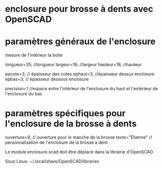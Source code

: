 # enclosure pour brosse à dents avec OpenSCAD

# paramètres généraux de l'enclosure

mesure de l'intérieur la boite

longueur=35;     //longueur
largeur=18;      //largeur
hauteur=18;      //hauteur

epcote=3;        // épaisseur des cotes
ephaut=3;        //épaisseur dessus enclosure 
epbas=3;         // épaisseur dessous enclosure 

precision=1      //espace entre l'intérieur de l'enclosure du haut et l'extérieur de l'enclosure du bas

# paramètres spécifiques pour l'enclosure de la brosse à dents

ouverture=8;     // ouverture pour le manche de la brosse
texte="Étienne"  // personnalisation de l'enclosure de la brosse a dent


Le module enclosure.scad doit être déplacé dans la  librairie d'OpenSCAD.

Sous Linux: ~/.local/share/OpenSCAD/libraries
